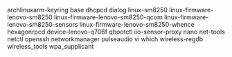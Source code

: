 archlinuxarm-keyring base dhcpcd dialog linux-sm8250 linux-firmware-lenovo-sm8250 linux-firmware-lenovo-sm8250-qcom linux-firmware-lenovo-sm8250-sensors linux-firmware-lenovo-sm8250-whence hexagonrpcd device-lenovo-q706f qbootctl iio-sensor-proxy nano net-tools netctl openssh networkmanager pulseaudio vi which wireless-regdb wireless_tools wpa_supplicant
